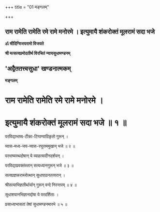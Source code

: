 +++
title = "01 मङ्गलम्"

+++


## राम रामेति रामेति रमे रामे मनोरमे । इत्युमायै शंकरोक्तं मूलरामं सदा भजे

**ॐ श्रीदिग्विजयरामो विजयते**

**श्री मत्सत्यप्रमोदतीर्थ विरचितं न्यायसुधामण्डनम्**

## 'अद्वैततत्त्वसुधा' खण्डनात्मकम् 

**मङ्गलम्**

# राम रामेति रामेति रमे रामे मनोरमे । 

# इत्युमायै शंकरोक्तं मूलरामं सदा भजे ॥ १ ॥ 

परविद्याभाष्य-टीका-टिप्पण्यादिकृतो गुरून् ।

व्यास-मध्व-जय-व्यास-रघूत्तममुखान् भजे ॥ २ ॥

परभाष्यस्थदोषान् ये व्याहत्यादीनदर्शयन् ।

परविद्याप्रवक्तंस्तान् सत्यध्यानगुरून् भजे ॥ ३ ॥

सत्यप्रज्ञकराब्जोत्थान् सुधापाठनतत्परान् ।

श्रीसत्याभिज्ञतीर्थार्यान् गुरून् वन्दे निरन्तरम् ॥ ४ ॥

सुधाशयानभिज्ञानाद्दोषा ये परदर्शिताः ।

प्रसाध्याभासतां तेषां सुधामण्डनमारभे ॥ ५ ॥

